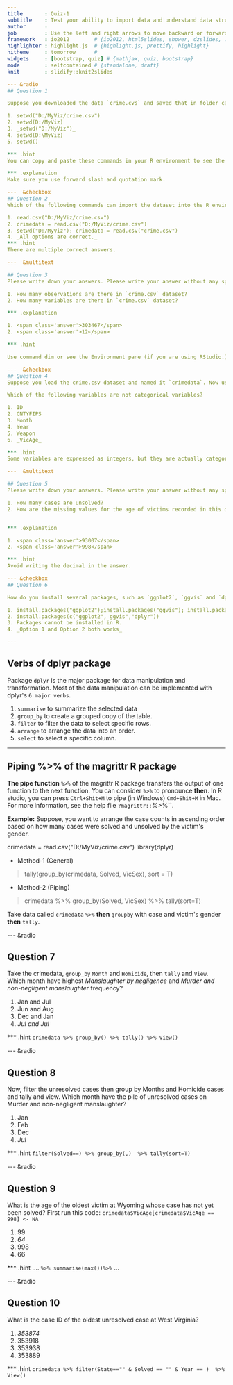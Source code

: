```yaml
---
title       : Quiz-1
subtitle    : Test your ability to import data and understand data structure
author      : 
job         : Use the left and right arrows to move backward or forward
framework   : io2012        # {io2012, html5slides, shower, dzslides, ...}
highlighter : highlight.js  # {highlight.js, prettify, highlight}
hitheme     : tomorrow      # 
widgets     : [bootstrap, quiz] # {mathjax, quiz, bootstrap}
mode        : selfcontained # {standalone, draft}
knit        : slidify::knit2slides

--- &radio
## Question 1

Suppose you downloaded the data `crime.cvs` and saved that in folder called `MyViz` in `D` drive. How can you set up the working directory in R?

1. setwd("D:/MyViz/crime.csv")
2. setwd(D:/MyViz)
3. _setwd("D:/MyViz")_
4. setwd(D:\MyViz)
5. setwd()

*** .hint
You can copy and paste these commands in your R environment to see the results.

*** .explanation
Make sure you use forward slash and quotation mark.

---  &checkbox
## Question 2
Which of the following commands can import the dataset into the R environment? (Suppose you downloaded the data `crimeData_Beginner.cvs` and saved the data in the "MyViz" folder of the D drive.)

1. read.csv("D:/MyViz/crime.csv")
2. crimedata = read.csv("D:/MyViz/crime.csv")
3. setwd("D:/MyViz"); crimedata = read.csv("crime.csv")
4. _All options are correct._ 
*** .hint
There are multiple correct answers.

---  &multitext

## Question 3
Please write down your answers. Please write your answer without any spaces.

1. How many observations are there in `crime.csv` dataset?
2. How many variables are there in `crime.csv` dataset?

*** .explanation

1. <span class='answer'>303467</span>
2. <span class='answer'>12</span>

*** .hint

Use command dim or see the Environment pane (if you are using RStudio.)

---  &checkbox
## Question 4
Suppose you load the crime.csv dataset and named it `crimedata`. Now use the command called `str()`. This command gives the dimensions of the dataset and the structure of each variable of the dataset. Generally, there are two broad types of variables a) categorical and b) numerical. 

Which of the following variables are not categorical variables?

1. ID
2. CNTYFIPS
3. Month
4. Year
5. Weapon
6. _VicAge_

*** .hint
Some variables are expressed as integers, but they are actually categorical.

---  &multitext

## Question 5
Please write down your answers. Please write your answer without any spaces. Use the function `summary(crimedata)`.

1. How many cases are unsolved?
2. How are the missing values for the age of victims recorded in this dataset?


*** .explanation

1. <span class='answer'>93007</span>
2. <span class='answer'>998</span>

*** .hint
Avoid writing the decimal in the answer.

--- &checkbox
## Question 6

How do you install several packages, such as `ggplot2`, `ggvis` and `dplyr`, at once?

1. install.packages("ggplot2");install.packages("ggvis"); install.packages("dplyr")
2. install.packages(c("ggplot2", ggvis","dplyr"))
3. Packages cannot be installed in R.
4. _Option 1 and Option 2 both works_

---
```

## Verbs of dplyr package
Package `dplyr` is the major package for data manipulation and transformation. Most of the data manipulation can be implemented with dplyr's `6 major verbs`. 

1. `summarise` to summarize the selected data
2. `group_by` to create a grouped copy of the table.
3. `filter` to filter the data to select specific rows.
4. `arrange` to arrange the data into an order.
5. `select` to select a specific column.


---
## Piping **%>%** of the magrittr R package

**The pipe function** `%>%` of the magrittr R package transfers the output of one function to the next function. You can consider `%>%` to pronounce  **then**. In R studio, you can press `Ctrl+Shit+M` to pipe (in Windows) `Cmd+Shit+M` in Mac. For more information, see the help file `?magrittr::`%>%``. 

**Example:** Suppose, you want to arrange the case counts in ascending order based on how many cases were solved and unsolved by the victim's gender.  

crimedata = read.csv("D:/MyViz/crime.csv")
library(dplyr)

* Method-1 (General)

> tally(group_by(crimedata, Solved, VicSex), sort = T)

* Method-2 (Piping)

> crimedata %>% group_by(Solved, VicSex) %>% tally(sort=T)

Take data called `crimedata` `%>%` **then** `groupby` with case and victim's gender **then** `tally`.

--- &radio
## Question 7

Take the crimedata, `group_by` `Month` and `Homicide`, then `tally` and `View`. Which month have highest *Manslaughter by negligence* and *Murder and non-negligent manslaughter* frequency?

1. Jan and Jul
2. Jun and Aug
3. Dec and Jan
4. _Jul and Jul_

*** .hint
`crimedata %>% group_by() %>% tally() %>% View()`

--- &radio
## Question 8

Now, filter the unresolved cases then group by Months and Homicide cases and tally and view. Which month have the pile of unresolved cases on
Murder and non-negligent manslaughter?

1. Jan
2. Feb
3. Dec
4. _Jul_

*** .hint
`filter(Solved==) %>% group_by(,)  %>% tally(sort=T)`

--- &radio
## Question 9

What is the age of the oldest victim at Wyoming whose case has not yet been solved? First run this code: `crimedata$VicAge[crimedata$VicAge == 998] <- NA`

1. 99
2. _64_
3. 998
4. 66

*** .hint
.... `%>% summarise(max())%>%` ...

--- &radio
## Question 10

What is the case ID of the oldest unresolved case at West Virginia?

1. _353874_
2. 353918
3. 353938
4. 353889

*** .hint
`crimedata %>% filter(State=="" & Solved == "" & Year == )  %>% View()`
